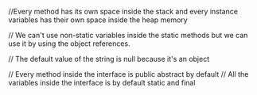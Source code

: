 //Every method has its own space inside the stack and every instance variables has their own space inside the heap memory 

// We can't use non-static variables inside the static methods but we can use it by using the object references.

// The default value of the string is null because it's an object 

// Every method inside the interface is public abstract by default
// All the variables inside the interface is by default static and final